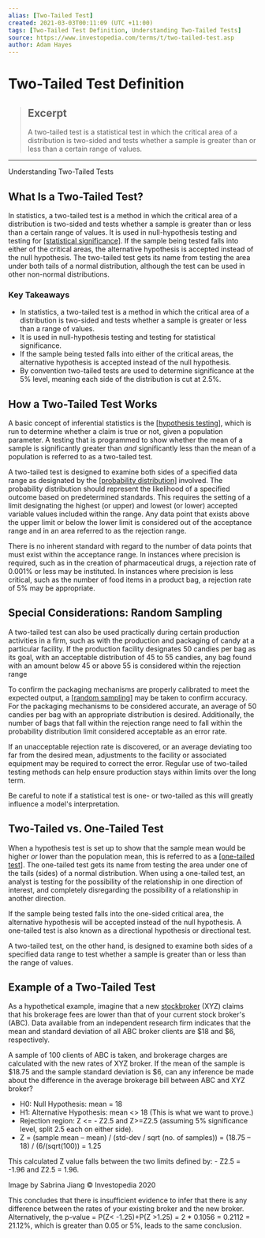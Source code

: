 ```yaml
---
alias: [Two-Tailed Test]
created: 2021-03-03T00:11:09 (UTC +11:00)
tags: [Two-Tailed Test Definition, Understanding Two-Tailed Tests]
source: https://www.investopedia.com/terms/t/two-tailed-test.asp
author: Adam Hayes
---
```


# Two-Tailed Test Definition

> ## Excerpt
> A two-tailed test is a statistical test in which the critical area of a distribution is two-sided and tests whether a sample is greater than or less than a certain range of values.

---

Understanding Two-Tailed Tests
## What Is a Two-Tailed Test?

In statistics, a two-tailed test is a method in which the critical area of a distribution is two-sided and tests whether a sample is greater than or less than a certain range of values. It is used in null-hypothesis testing and testing for [[statistical significance]](https://www.investopedia.com/terms/s/statistical-significance.asp). If the sample being tested falls into either of the critical areas, the alternative hypothesis is accepted instead of the null hypothesis. The two-tailed test gets its name from testing the area under both tails of a normal distribution, although the test can be used in other non-normal distributions.

### Key Takeaways

-   In statistics, a two-tailed test is a method in which the critical area of a distribution is two-sided and tests whether a sample is greater or less than a range of values.
-   It is used in null-hypothesis testing and testing for statistical significance.
-   If the sample being tested falls into either of the critical areas, the alternative hypothesis is accepted instead of the null hypothesis.
-   By convention two-tailed tests are used to determine significance at the 5% level, meaning each side of the distribution is cut at 2.5%.

## How a Two-Tailed Test Works

A basic concept of inferential statistics is the [[hypothesis testing]](https://www.investopedia.com/terms/h/hypothesistesting.asp), which is run to determine whether a claim is true or not, given a population parameter. A testing that is programmed to show whether the mean of a sample is significantly greater than _and_ significantly less than the mean of a population is referred to as a two-tailed test.

A two-tailed test is designed to examine both sides of a specified data range as designated by the [[probability distribution]](https://www.investopedia.com/terms/p/probabilitydistribution.asp) involved. The probability distribution should represent the likelihood of a specified outcome based on predetermined standards. This requires the setting of a limit designating the highest (or upper) and lowest (or lower) accepted variable values included within the range. Any data point that exists above the upper limit or below the lower limit is considered out of the acceptance range and in an area referred to as the rejection range.

There is no inherent standard with regard to the number of data points that must exist within the acceptance range. In instances where precision is required, such as in the creation of pharmaceutical drugs, a rejection rate of 0.001% or less may be instituted. In instances where precision is less critical, such as the number of food items in a product bag, a rejection rate of 5% may be appropriate.

## Special Considerations: Random Sampling

A two-tailed test can also be used practically during certain production activities in a firm, such as with the production and packaging of candy at a particular facility. If the production facility designates 50 candies per bag as its goal, with an acceptable distribution of 45 to 55 candies, any bag found with an amount below 45 or above 55 is considered within the rejection range

To confirm the packaging mechanisms are properly calibrated to meet the expected output, a [[random sampling]](https://www.investopedia.com/terms/s/simple-random-sample.asp) may be taken to confirm accuracy. For the packaging mechanisms to be considered accurate, an average of 50 candies per bag with an appropriate distribution is desired. Additionally, the number of bags that fall within the rejection range need to fall within the probability distribution limit considered acceptable as an error rate.

If an unacceptable rejection rate is discovered, or an average deviating too far from the desired mean, adjustments to the facility or associated equipment may be required to correct the error. Regular use of two-tailed testing methods can help ensure production stays within limits over the long term.

Be careful to note if a statistical test is one- or two-tailed as this will greatly influence a model's interpretation.

## Two-Tailed vs. One-Tailed Test

When a hypothesis test is set up to show that the sample mean would be higher _or_ lower than the population mean, this is referred to as a [[one-tailed test]](https://www.investopedia.com/terms/o/one-tailed-test.asp). The one-tailed test gets its name from testing the area under one of the tails (sides) of a normal distribution. When using a one-tailed test, an analyst is testing for the possibility of the relationship in one direction of interest, and completely disregarding the possibility of a relationship in another direction.

If the sample being tested falls into the one-sided critical area, the alternative hypothesis will be accepted instead of the null hypothesis. A one-tailed test is also known as a directional hypothesis or directional test.

A two-tailed test, on the other hand, is designed to examine both sides of a specified data range to test whether a sample is greater than or less than the range of values.

## Example of a Two-Tailed Test

As a hypothetical example, imagine that a new [stockbroker](https://www.investopedia.com/terms/s/stockbroker.asp) (XYZ) claims that his brokerage fees are lower than that of your current stock broker's (ABC). Data available from an independent research firm indicates that the mean and standard deviation of all ABC broker clients are $18 and $6, respectively.

A sample of 100 clients of ABC is taken, and brokerage charges are calculated with the new rates of XYZ broker. If the mean of the sample is $18.75 and the sample standard deviation is $6, can any inference be made about the difference in the average brokerage bill between ABC and XYZ broker?

-   H0: Null Hypothesis: mean = 18
-   H1: Alternative Hypothesis: mean <> 18 (This is what we want to prove.)
-   Rejection region: Z <= - Z2.5 and Z>=Z2.5 (assuming 5% significance level, split 2.5 each on either side).
-   Z = (sample mean – mean) / (std-dev / sqrt (no. of samples)) = (18.75 – 18) / (6/(sqrt(100)) = 1.25

This calculated Z value falls between the two limits defined by: - Z2.5 \= -1.96 and Z2.5 \= 1.96.

Image by Sabrina Jiang © Investopedia 2020

This concludes that there is insufficient evidence to infer that there is any difference between the rates of your existing broker and the new broker. Alternatively, the p-value = P(Z< -1.25)+P(Z >1.25) = 2 \* 0.1056 = 0.2112 = 21.12%, which is greater than 0.05 or 5%, leads to the same conclusion.
